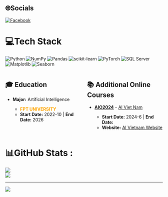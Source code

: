 
## 🌐Socials
[![Facebook](https://img.shields.io/badge/Facebook-%231877F2.svg?logo=Facebook&logoColor=white)](https://facebook.com/vuhuy004) 

# 💻Tech Stack
![Python](https://img.shields.io/badge/python-3670A0?style=plastic&logo=python&logoColor=ffdd54) ![NumPy](https://img.shields.io/badge/numpy-%23013243.svg?style=plastic&logo=numpy&logoColor=white) ![Pandas](https://img.shields.io/badge/pandas-%23150458.svg?style=plastic&logo=pandas&logoColor=white) ![scikit-learn](https://img.shields.io/badge/scikit--learn-%23F7931E.svg?style=plastic&logo=scikit-learn&logoColor=white) ![PyTorch](https://img.shields.io/badge/PyTorch-%23EE4C2C.svg?style=plastic&logo=PyTorch&logoColor=white)
![SQL Server](https://img.shields.io/badge/SQL%20Server-%23CC2927.svg?style=plastic&logo=microsoft-sql-server&logoColor=white) 
![Matplotlib](https://img.shields.io/badge/Matplotlib-%23ffffff.svg?style=plastic&logo=matplotlib&logoColor=black) 
![Seaborn](https://img.shields.io/badge/Seaborn-%23150458.svg?style=plastic&logo=seaborn&logoColor=white)
<div style="display: flex;">
  <div style="flex: 1; margin-right: 20px;">
    <h2>🎓 Education</h2>
    <ul>
      <li><strong>Major:</strong> Artificial Intelligence</li>
      <ul>
        <li><span style="color: orange; animation: blink 1s infinite;"><strong>FPT UNIVERSITY</strong></span></li>
        <li><strong>Start Date:</strong> 2022-10 | <strong>End Date:</strong> 2026</li>
      </ul>
    </ul>
  </div>
  <div style="flex: 1;">
    <h2>📚 Additional Online Courses</h2>
    <ul>
      <li><strong><a href="https://www.facebook.com/aivietnam.edu.vn">AIO2024</a></strong> - <a href="https://www.facebook.com/aivietnam.edu.vn">AI Viet Nam</a></li>
      <ul>
        <li><strong>Start Date:</strong> 2024-6 | <strong>End Date:</strong></li>
        <li><strong>Website:</strong> <a href="https://aivietnam.edu.vn/">AI Vietnam Website</a></li>
      </ul>
    </ul>
  </div>
</div>




# 📊GitHub Stats :
![](https://github-readme-stats.vercel.app/api?username=vuhuyng&theme=radical&hide_border=false&include_all_commits=false&count_private=false)<br/>
![](https://github-readme-streak-stats.herokuapp.com/?user=vuhuyng&theme=radical&hide_border=false)<br/>






---
[![](https://visitcount.itsvg.in/api?id=vuhuyng&icon=0&color=0)](https://visitcount.itsvg.in)
